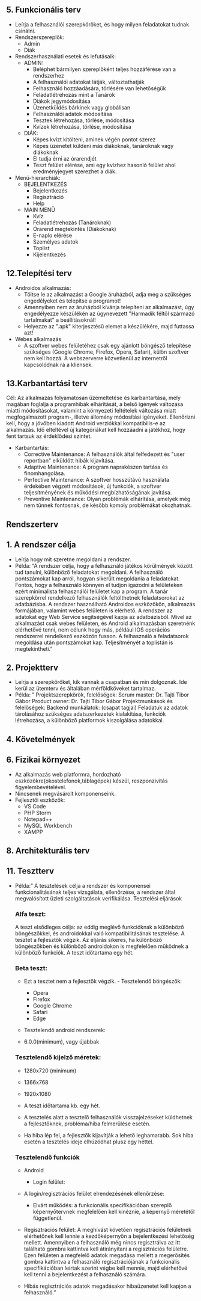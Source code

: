 
## 5. Funkcionális terv
- Leírja a felhasználói szerepköröket, és hogy milyen feladatokat
tudnak csinálni.
- Rendszerszereplők:
  - Admin
  - Diák
- Rendszerhasználati esetek és lefutásaik:
  - ADMIN:
    - Beléphet bármilyen szereplőként teljes hozzáférése van a rendszerhez
    - A felhasználói adatokat látják, változtathatják
    - Felhasználó hozzáadására, törlésére van lehetőségük
    - Feladatlétrehozás mint a Tanárok
    - Diákok jegymódosítása
    - Üzenetküldés bárkinek vagy globálisan
    - Felhasználói adatok módosítása
    - Tesztek létrehozása, törlése, módosítása
    - Kvízek létrehozása, törlése, módosítása
  - DIÁK:
    - Képes kvízt kitölteni, aminek végén pontot szerez
    - Képes üzenetet küldeni más diákoknak, tanároknak vagy diákoknak
    - El tudja érni az órarendjét
    - Teszt felület elérése, ami egy kvízhez hasonló felület ahol eredményjegyet szerezhet a diák.
- Menü-hierarchiák:
  - BEJELENTKEZÉS
    - Bejelentkezés
    - Regisztráció
    - Help
  - MAIN MENÜ
    - Kvíz
    - Feladatlétrehozás (Tanároknak)
    - Órarend megtekintés (Diákoknak)
    - E-naplo elérése
    - Személyes adatok
    - Toplist
    - Kijelentkezés

## 12.Telepítési terv
- Androidos alkalmazás:
  - Töltse le az alkalmazást a Google áruházból, adja meg a szükséges
engedélyeket és telepítse a programot!
  - Amennyiben nem az áruházból kívánja telepíteni az alkalmazást, úgy
engedélyezze készülékén az úgynevezett "Harmadik féltől származó
tartalmakat" a beállításoknál!
  - Helyezze az ".apk" kiterjesztésű elemet a készülékére, majd futtassa
azt!
- Webes alkalmazás
  - A szoftver webes felületéhez csak egy ajánlott böngésző telepítése
szükséges (Google Chrome, Firefox, Opera, Safari), külön szoftver
nem kell hozzá. A webszerverre közvetlenül az internetről
kapcsolódnak rá a kliensek.

## 13.Karbantartási terv
Cél: Az alkalmazás folyamatosan üzemeltetése és karbantartása, mely
magában foglalja a programhibák elhárítását, a belső igények változása miatti
módosításokat, valamint a környezeti feltételek változása miatt
megfogalmazott program-, illetve állomány módosítási igényeket.
Ellenőrizni
kell, hogy a jövőben kiadott Android verziókkal kompatibilis-e az alkalmazás.
Idő elteltével új kategóriákat kell hozzáadni a játékhoz, hogy fent tartsuk az
érdeklődési szintet.
- Karbantartás:
  - Corrective Maintenance: A felhasználók által felfedezett és "user reportban"
elküldött hibák kijavítása.
  - Adaptive Maintenance: A program naprakészen tartása és finomhangolása.
  - Perfective Maintenance: A szoftver hosszútávú használata érdekében végzett
módosítások, új funkciók, a szoftver teljesítményének és működési
megbízhatóságának javítása.
  - Preventive Maintenance: Olyan problémák elhárítása, amelyek még nem
tűnnek fontosnak, de később komoly problémákat okozhatnak.

## Rendszerterv

## 1. A rendszer célja
- Leírja hogy mit szeretne megoldani a rendszer.
- Példa: “A rendszer célja, hogy a felhasználó játékos körülmények között tud
tanulni, különböző feladatokat megoldani. A felhasználó pontszámokat kap
arról, hogyan sikerült megoldania a feladatokat. Fontos, hogy a felhasználó
könnyen el tudjon igazodni a felületeken ezért minimalista felhasználói
felületet kap a program. A tanár szerepkörrel rendelkező felhasználók
feltölthetnek feladatsorokat az adatbázisba. A rendszer használható
Androidos eszközökön, alkalmazás formájában, valamint webes felületen is
elérhető. A rendszer az adatokat egy Web Service segítségével kapja az
adatbázisból. Mivel az alkalmazást csak webes felületen, és Android
alkalmazásban szeretnénk elérhetővé tenni, nem célunk hogy más, például
IOS operációs rendszerrel rendelkező eszközön fusson. A felhasználó a
feladatsorok megoldása után pontszámokat kap. Teljesítményét a toplistán is
megtekintheti.”

## 2. Projektterv
- Leírja a szerepköröket, kik vannak a csapatban és min dolgoznak. Ide
kerül az ütemterv és általában mérföldköveket tartalmaz.
- Példa: ”
Projektszerepkörök, felelőségek:
Scrum master: Dr. Tajti Tibor Gábor
Product owner: Dr. Tajti Tibor Gábor
Projektmunkások és felelőségek:
Backend munkálatok: (csapat tagjai)
Feladatuk az adatok tárolásához szükséges adatszerkezetek kialakítása,
funkciók létrehozása, a különböző platformok kiszolgálása adatokkal.

## 4. Követelmények 


## 6. Fizikai környezet

- Az alkalmazás web platformra, hordozható
eszközökre(okostelefonok,táblagépek) készül, reszponzivitás figyelembevételével.
- Nincsenek megvásárolt komponenseink.
- Fejlesztői eszközök:
  - VS Code
  - PHP Storm
  - Notepad++
  - MySQL Workbench
  - XAMPP

## 8. Architekturális terv

## 11. Tesztterv

- Példa:” A tesztelések célja a rendszer és komponensei funkcionalitásának
teljes vizsgálata, ellenőrzése, a rendszer által megvalósított üzleti
szolgáltatások verifikálása.
Tesztelési eljárások
  ### Alfa teszt:

    A teszt elsődleges célja: az eddig meglévő funkcióknak a különböző
    böngészőkkel, és androidokkal való kompatibilitásának tesztelése. A tesztet a
    fejlesztők végzik.
    Az eljárás sikeres, ha különböző böngészőkben és különböző androidokon is
    megfelelően működnek a különböző funkciók. A teszt időtartama egy hét.
  
  ### Beta teszt:
     - Ezt a tesztet nem a fejlesztők végzik.
      - Tesztelendő böngészők:
        - Opera
         - Firefox
         - Google Chrome
         - Safari
        - Edge
 
    - Tesztelendő android rendszerek:
     - 6.0.0(minimum), vagy újabbak

  ### Tesztelendő kijelző méretek:
    - 1280x720 (minimum)
    - 1366x768
    - 1920x1080

    - A teszt időtartama kb. egy hét.
    - A tesztelés alatt a tesztelő felhasználók visszajelzéseket küldhetnek a
    fejlesztőknek, probléma/hiba felmerülése esetén.
    - Ha hiba lép fel, a fejlesztők kijavítják a lehető leghamarabb. Sok hiba esetén
    a tesztelés ideje elhúzódhat plusz egy héttel.

  ### Tesztelendő funkciók


    - Android
       - Login felület:

    - A login/regisztrációs felület elrendezésének ellenőrzése:
      -  Elvárt működés: 
         a funkcionális specifikációban szereplő képernyőtervnek megfelelően kell
         kinéznie, a képernyő méretétől függetlenül.
     - Regisztrációs felület:
         A meghívást követően regisztrációs felületnek elérhetőnek kell lennie a
         kezdőképernyőn a bejelentkezési lehetőség mellett. Amennyiben a
         felhasználó még nincs regisztrálva az itt található gombra kattintva kell
          átirányítani a regisztrációs felületre. Ezen felületen a megfelelő adatok
          megadása mellett a megerősítés gombra kattintva a felhasználó
          regisztrációjának a funkcionális specifikációban leírtak szerint végbe kell
          mennie, majd elérhetővé kell tenni a bejelentkezést a felhasználó számára.

    - Hibás regisztrációs adatok megadásakor hibaüzenetet kell kapjon a
    felhasználó.”

